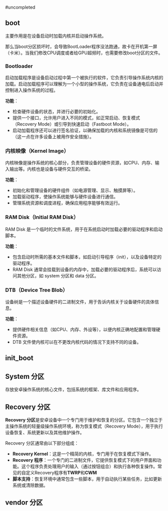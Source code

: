 #uncompleted

## boot

主要作用是在设备启动时加载内核并启动操作系统。

那么当boot分区损坏时，会导致BootLoader程序没法跑通，故卡在开机第一屏（卡米）。当我们修改CPU调度或者给GPU超频时，也需要修改boot分区的文件。

### Bootloader

启动加载程序是设备启动过程中第一个被执行的软件，它负责引导操作系统内核的加载。启动加载程序可以理解为一个小型的操作系统，它负责在设备通电后启动并控制进入操作系统的过程。

**功能**：

-   检查硬件设备的状态，并进行必要的初始化。
-   提供一个接口，允许用户进入不同的模式，如正常启动、恢复模式（Recovery Mode）或引导到快速启动（Fastboot Mode）。
-   启动加载程序还可以进行签名验证，以确保加载的内核和系统镜像是可信的（这一点在许多设备上被用作安全措施）。

### 内核映像（Kernel Image）

内核映像是操作系统的核心部分，负责管理设备的硬件资源，如CPU、内存、输入输出等。内核也是设备与硬件交互的桥梁。

**功能**：

-   初始化和管理设备的硬件组件（如电源管理、显示、触摸屏等）。
-   加载驱动程序，使操作系统能够与硬件设备进行通信。
-   管理系统资源和调度进程，确保应用程序能够有效运行。

### RAM Disk（Initial RAM Disk）

RAM Disk 是一个临时的文件系统，用于在系统启动时加载必要的驱动程序和启动脚本。

**功能**：

-   包含启动时所需的基本文件和脚本，如启动引导程序（init），以及设备特定的驱动程序。
-   RAM Disk 通常会挂载到设备的内存中，加载必要的驱动程序后，系统可以访问其他分区，如 system 分区和 data 分区。

### DTB（Device Tree Blob）

设备树是一个描述设备硬件的二进制文件，用于告诉内核关于设备硬件的具体信息。

**功能**：

-   提供硬件相关信息（如CPU、内存、外设等），以便内核正确地配置和管理硬件资源。
-   DTB 文件使内核可以在不更改内核代码的情况下支持不同的设备。

## init_boot

## System 分区

存放安卓操作系统的核心文件，包括系统的框架、库文件和应用程序。

## Recovery 分区

**Recovery 分区**是安卓设备中一个专门用于维护和恢复的分区。它包含一个独立于主操作系统的轻量级操作系统环境，称为恢复模式（Recovery Mode），用于执行设备恢复、系统更新以及其他维护操作。

Recovery 分区通常由以下部分组成：

-   **Recovery Kernel**：这是一个精简的内核，专门用于在恢复模式下操作。
-   **Recovery 程序**：一个专门的二进制文件，它提供恢复模式下的用户界面和功能。这个程序负责处理用户的输入（通过按钮组合）和执行各种恢复操作。常见的自定义Recovery程序有**TWRP**和**CWM**
-   **脚本支持**：恢复环境中通常包含一些脚本，用于自动执行某些任务，比如更新系统或清除数据。

## vendor 分区
